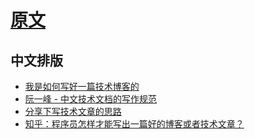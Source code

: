 # [原文](https://juejin.cn/post/6844904162682126343)

## 中文排版

- [我是如何写好一篇技术博客的](https://juejin.cn/post/6844904162682126343)
- [阮一峰 - 中文技术文档的写作规范](https://github.com/ruanyf/document-style-guide)
- [分享下写技术文章的思路](https://blog.fundebug.com/2018/09/29/how-to-write-technology-blog/)
- [知乎：程序员怎样才能写出一篇好的博客或者技术文章？](https://www.zhihu.com/question/40716838)

